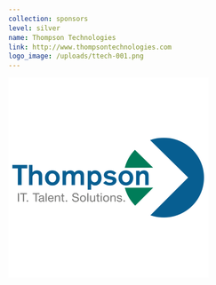 ```yaml
---
collection: sponsors
level: silver
name: Thompson Technologies
link: http://www.thompsontechnologies.com
logo_image: /uploads/ttech-001.png
---
```



![](/uploads/versions/ttech-001---x----360-360x---.png)